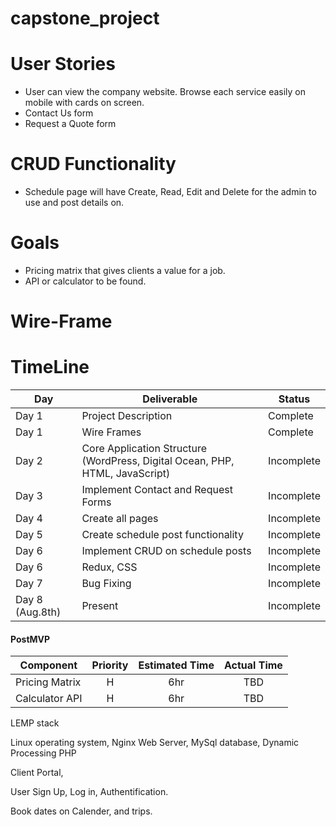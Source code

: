 # capstone_project

# User Stories

- User can view the company website. Browse each service easily on mobile with cards on screen. 
- Contact Us form 
- Request a Quote form 

# CRUD Functionality 
- Schedule page will have Create, Read, Edit and Delete for the admin to use and post details on. 

# Goals
- Pricing matrix that gives clients a value for a job. 
- API or calculator to be found. 


# Wire-Frame 


# TimeLine 

|  Day | Deliverable | Status
|---|---| ---|
|Day 1| Project Description | Complete
|Day 1| Wire Frames | Complete
|Day 2| Core Application Structure (WordPress, Digital Ocean, PHP, HTML, JavaScript) | Incomplete
|Day 3| Implement Contact and Request Forms| Incomplete
|Day 4| Create all pages  | Incomplete
|Day 5| Create schedule post functionality | Incomplete
|Day 6| Implement CRUD on schedule posts | Incomplete
|Day 6| Redux, CSS | Incomplete
|Day 7| Bug Fixing | Incomplete
|Day 8 (Aug.8th)| Present | Incomplete


#### PostMVP
| Component | Priority | Estimated Time |  Actual Time |
| --- | :---: |  :---: | :---: | 
| Pricing Matrix | H | 6hr | TBD |
| Calculator API | H | 6hr | TBD |


LEMP stack 

Linux operating system, Nginx Web Server, MySql database, Dynamic Processing PHP

Client Portal, 

User Sign Up, Log in, Authentification. 

Book dates on Calender, and trips. 